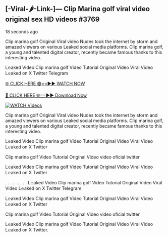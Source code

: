 ## [-Viral-🌶-Link-]— Clip Marina golf viral video original sex HD videos #3769

18 seconds ago

Clip marina golf Original Viral video Nudes took the internet by storm and amazed viewers on various Leaked social media platforms. Clip marina golf, a young and talented digital creator, recently became famous thanks to this interesting video.

L𝚎aked Video Clip marina golf Video Tutorial Original Video Viral Video L𝚎aked on X Twitter Telegram

[🌐 CLICK HERE 🟢==►► WATCH NOW](https://valovideo.net/valo-video/?bom)

[🔴 CLICK HERE 🌐==►► Download Now](https://valovideo.net/valo-video/?bom)

[![WATCH Videos](https://i.imgur.com/dJHk4Zq.gif)](https://valovideo.net/valo-video/?bom)

Clip marina golf Original Viral video Nudes took the internet by storm and amazed viewers on various Leaked social media platforms. Clip marina golf, a young and talented digital creator, recently became famous thanks to this interesting video.

L𝚎aked Video Clip marina golf Video Tutorial Original Video Viral Video L𝚎aked on X Twitter

Clip marina golf Video Tutorial Original Video video oficial twitter

L𝚎aked Video Clip marina golf Video Tutorial Original Video Viral Video L𝚎aked on X Twitter

. . . . . . . . . L𝚎aked Video Clip marina golf Video Tutorial Original Video Viral Video L𝚎aked on X Twitter Telegram

L𝚎aked Video Clip marina golf Video Tutorial Original Video Viral Video L𝚎aked on X Twitter

Clip marina golf Video Tutorial Original Video video oficial twitter

L𝚎aked Video Clip marina golf Video Tutorial Original Video Viral Video L𝚎aked on X Twitter.